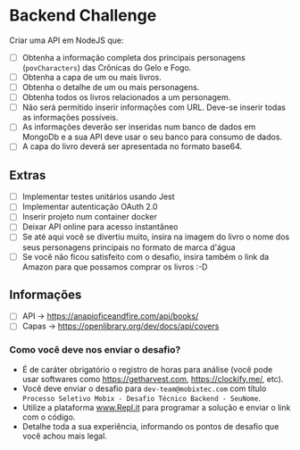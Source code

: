# Backend Challenge

Criar uma API em NodeJS que:

- [ ] Obtenha a informação completa dos principais personagens (`povCharacters`) das Crônicas do Gelo e Fogo.
- [ ] Obtenha a capa de um ou mais livros.
- [ ] Obtenha o detalhe de um ou mais personagens.
- [ ] Obtenha todos os livros relacionados a um personagem.
- [ ] Não será permitido inserir informações com URL. Deve-se inserir todas as informações possíveis.
- [ ] As informações deverão ser inseridas num banco de dados em MongoDb e a sua API deve usar o seu banco para consumo de dados.
- [ ] A capa do livro deverá ser apresentada no formato base64.

## Extras
- [ ] Implementar testes unitários usando Jest
- [ ] Implementar autenticação OAuth 2.0
- [ ] Inserir projeto num container docker 
- [ ] Deixar API online para acesso instantâneo
- [ ] Se até aqui você se divertiu muito, insira na imagem do livro o nome dos seus personagens principais no formato de marca d'água
- [ ] Se você não ficou satisfeito com o desafio, insira também o link da Amazon para que possamos comprar os livros :-D

## Informações
- [ ] API -> https://anapioficeandfire.com/api/books/
- [ ] Capas -> https://openlibrary.org/dev/docs/api/covers

### Como você deve nos enviar o desafio?
- É de caráter obrigatório o registro de horas para análise (você pode usar softwares como https://getharvest.com, https://clockify.me/, etc).
- Você deve enviar o desafio para `dev-team@mobixtec.com` com título `Processo Seletivo Mobix - Desafio Técnico Backend - SeuNome`.
- Utilize a plataforma www.Repl.it para programar a solução e enviar o link com o código.
- Detalhe toda a sua experiência, informando os pontos de desafio que você achou mais legal.
